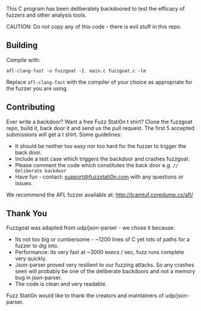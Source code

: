 This C program has been deliberately backdoored to test the efficacy of fuzzers and other analysis tools. 

CAUTION: Do not copy any of this code - there is evil stuff in this repo.


Building
----------

Compile with:

`afl-clang-fast -o fuzzgoat -I. main.c fuzzgoat.c -lm`

Replace `afl-clang-fast` with the compiler of your choice as appropriate for the fuzzer you are using.


Contributing
------------
Ever write a backdoor? Want a free Fuzz Stati0n t shirt? Clone the fuzzgoat repo, build it, back door it and send us the pull request. The first 5 accepted submissions will get a t shirt. Some guidelines:

* It should be neither too easy nor too hard for the fuzzer to trigger the back door.
* Include a test case which triggers the backdoor and crashes fuzzgoat.
* Please comment the code which constitutes the back door e.g. `// Deliberate backdoor`
* Have fun - contact: support@fuzzstati0n.com with any questions or issues.

We recommend the AFL fuzzer available at: http://lcamtuf.coredump.cx/afl/


Thank You
---------
Fuzzgoat was adapted from udp/json-parser - we chose it because:

* Its not too big or cumbersome - ~1200 lines of C yet lots of paths for a fuzzer to dig into.
* Performance: its very fast at ~3000 execs / sec, fuzz runs complete very quickly.
* Json-parser proved very resilient to our fuzzing attacks. So any crashes seen will probably be one of the deliberate backdoors and not a memory bug in json-parser.
* The code is clean and very readable.

Fuzz Stati0n would like to thank the creators and maintainers of udp/json-parser. 
